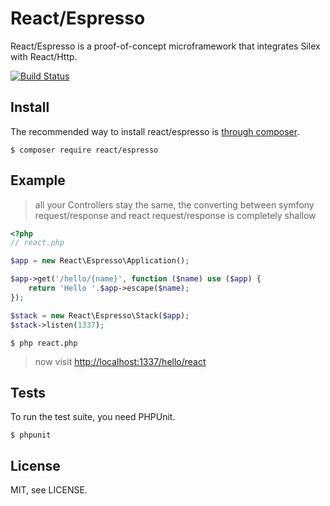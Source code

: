 # React/Espresso

React/Espresso is a proof-of-concept microframework that integrates Silex with
React/Http.

[![Build Status](https://secure.travis-ci.org/reactphp/espresso.png?branch=master)](http://travis-ci.org/reactphp/espresso)

## Install

The recommended way to install react/espresso is [through
composer](http://getcomposer.org).

```
$ composer require react/espresso
```

## Example

> all your Controllers stay the same, the converting between symfony request/response and react request/response is completely shallow

```php
<?php
// react.php

$app = new React\Espresso\Application();

$app->get('/hello/{name}', function ($name) use ($app) {
    return 'Hello '.$app->escape($name);
});

$stack = new React\Espresso\Stack($app);
$stack->listen(1337);
```

```
$ php react.php
```

> now visit  [http://localhost:1337/hello/react](http://localhost:1337/hello/react)

## Tests

To run the test suite, you need PHPUnit.

```
$ phpunit
```

## License

MIT, see LICENSE.
